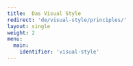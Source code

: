 ```yaml
---
title:  Das Visual Style
redirect: 'de/visual-style/principles/'
layout: single
weight: 2
menu:
  main:
    identifier: 'visual-style'
---
```


